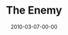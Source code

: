 ---
layout: message
category: message
series: "Free"
title: "The Enemy"
date: 2010-03-07-00-00
message_id: 607
---